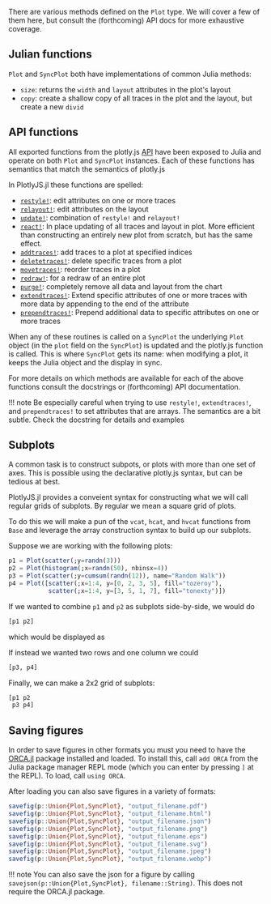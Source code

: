 <!-- TODO: create API docs from docstrings and add link below -->

There are various methods defined on the `Plot` type. We will cover a few of
them here, but consult the (forthcoming) API docs for more exhaustive coverage.

## Julian functions

`Plot` and `SyncPlot` both have implementations of common Julia methods:

- `size`: returns the `width` and `layout` attributes in the plot's layout
- `copy`: create a shallow copy of all traces in the plot and the layout, but
create a new `divid`

## API functions

All exported functions from the plotly.js
[API](https://plot.ly/javascript/plotlyjs-function-reference/) have been
exposed to Julia and operate on both `Plot` and `SyncPlot` instances. Each of
these functions has semantics that match the semantics of plotly.js

In PlotlyJS.jl these functions are spelled:

- [`restyle!`](https://plot.ly/javascript/plotlyjs-function-reference/#plotlyrestyle): edit attributes on one or more traces
- [`relayout!`](https://plot.ly/javascript/plotlyjs-function-reference/#plotlyrelayout): edit attributes on the layout
- [`update!`](https://plot.ly/javascript/plotlyjs-function-reference/#plotlyupdate): combination of `restyle!` and `relayout!`
- [`react!`](https://plot.ly/javascript/plotlyjs-function-reference/#plotlyreact): In place updating of all traces and layout in plot. More efficient than constructing an entirely new plot from scratch, but has the same effect.
- [`addtraces!`](https://plot.ly/javascript/plotlyjs-function-reference/#plotlyaddtraces): add traces to a plot at specified indices
- [`deletetraces!`](https://plot.ly/javascript/plotlyjs-function-reference/#plotlydeletetraces): delete specific traces from a plot
- [`movetraces!`](https://plot.ly/javascript/plotlyjs-function-reference/#plotlymovetraces): reorder traces in a plot
- [`redraw!`](https://plot.ly/javascript/plotlyjs-function-reference/#plotlyredraw): for a redraw of an entire plot
- [`purge!`](https://plot.ly/javascript/plotlyjs-function-reference/#plotlypurge): completely remove all data and layout from the chart
- [`extendtraces!`](https://plot.ly/javascript/plotlyjs-function-reference/#plotlyextendtraces): Extend specific attributes of one or more traces with more data by appending to the end of the attribute
- [`prependtraces!`](https://plot.ly/javascript/plotlyjs-function-reference/#plotlyprependtraces): Prepend additional data to specific attributes on one or more traces


When any of these routines is called on a `SyncPlot` the underlying `Plot`
object (in the `plot` field on the `SyncPlot`) is updated and the plotly.js
function is called. This is where `SyncPlot` gets its name: when modifying a
plot, it keeps the Julia object and the display in sync.

<!-- TODO: create API docs from docstrings and add link below -->

For more details on which methods are available for each of the above functions
consult the docstrings or (forthcoming) API documentation.

!!! note
    Be especially careful when trying to use `restyle!`, `extendtraces!`, and
    `prependtraces!` to set attributes that are arrays. The semantics are a bit
    subtle. Check the docstring for details and examples

## Subplots

A common task is to construct subpots, or plots with more than one set of axes.
This is possible using the declarative plotly.js syntax, but can be tedious at
best.

PlotlyJS.jl provides a conveient syntax for constructing what we will
call regular grids of subplots. By regular we mean a square grid of plots.

To do this we will make a pun of the `vcat`, `hcat`, and `hvcat` functions from
`Base` and leverage the array construction syntax to build up our subplots.

Suppose we are working with the following plots:

```julia
p1 = Plot(scatter(;y=randn(3)))
p2 = Plot(histogram(;x=randn(50), nbinsx=4))
p3 = Plot(scatter(;y=cumsum(randn(12)), name="Random Walk"))
p4 = Plot([scatter(;x=1:4, y=[0, 2, 3, 5], fill="tozeroy"),
           scatter(;x=1:4, y=[3, 5, 1, 7], fill="tonexty")])
```

If we wanted to combine `p1` and `p2` as subplots side-by-side, we would do

```julia
[p1 p2]
```

which would be displayed as

<div id="9b211b11-90ba-4ed1-8a8e-922874e38327"></div>

<script>
   thediv = document.getElementById('9b211b11-90ba-4ed1-8a8e-922874e38327');
var data = [{"type":"scatter","yaxis":"y1","y":[0.5866244446671521,-1.9383492773474906,1.5755145234613384],"xaxis":"x1"},{"type":"histogram","yaxis":"y2","nbinsx":4,"xaxis":"x2","x":[0.02874721818368543,0.3591555676689275,1.11127022977901,0.334122911382547,0.9732575270950886,-1.82561414154534,-0.5947229804546266,1.1956059287597995,-0.370911402072595,0.06506468964194402,-0.3917477253349423,-0.5177800509470399,0.6690381772206448,0.8506312798188942,-0.4661996650376157,-0.08925203756626206,-0.2720106005346297,1.0095318669374804,-0.3429367632640522,1.494593406085796,-0.7021001204975328,2.485160558272339,1.2042841766161603,-0.8179889425824214,0.9976808279235531,0.8487941945727004,-0.13238916888817898,-0.6076727142119374,-0.08957049673870185,-0.7228619615214743,-0.767689315513464,0.010505735738696221,-0.2664477321938591,-0.38965938770679176,-1.1379871323364503,-0.9323045907088239,1.1409535571170606,0.3823735429884236,-0.24363572900382519,-0.4932551604604664,0.10647049887188982,0.569918962367392,0.1386005823334299,0.6768770552472566,-2.541071033107882,-0.6298953799242188,-0.24777182837411657,-0.4598333903988536,-1.4974831175797392,-0.7500193945928398]}]
var layout = {"yaxis2":{"domain":[0.0,1.0],"anchor":"x2"},"yaxis1":{"domain":[0.0,1.0],"anchor":"x1"},"xaxis1":{"domain":[0.0,0.45],"anchor":"y1"},"margin":{"r":50,"l":50,"b":50,"t":60},"xaxis2":{"domain":[0.55,1.0],"anchor":"y2"}}

Plotly.plot(thediv, data,  layout, {showLink: false});

 </script>


If instead we wanted two rows and one column we could

```julia
[p3, p4]
```

<div id="5f7a7d9a-7e61-4ddd-9fe2-738e192ff6da"></div>

<script>
   thediv = document.getElementById('5f7a7d9a-7e61-4ddd-9fe2-738e192ff6da');
var data = [{"type":"scatter","yaxis":"y1","y":[2.309908323313182,4.133375142194304,2.5758077544798774,2.4898933716911578,0.9324775281108626,0.7008738444090501,2.0447231431131767,1.7077489543681752,1.577316978086749,1.8339202074093615,2.2885533332596335,3.2964418594324254],"name":"Random Walk","xaxis":"x1"},{"type":"scatter","yaxis":"y2","y":[0,2,3,5],"xaxis":"x2","x":[1,2,3,4],"fill":"tozeroy"},{"type":"scatter","yaxis":"y2","y":[3,5,1,7],"xaxis":"x2","x":[1,2,3,4],"fill":"tonexty"}]
var layout = {"yaxis2":{"domain":[5.551115123125783e-17,0.42500000000000004],"anchor":"x2"},"yaxis1":{"domain":[0.575,1.0],"anchor":"x1"},"xaxis1":{"domain":[0.0,1.0],"anchor":"y1"},"margin":{"r":50,"l":50,"b":50,"t":60},"xaxis2":{"domain":[0.0,1.0],"anchor":"y2"}}

Plotly.plot(thediv, data,  layout, {showLink: false});

</script>

Finally, we can make a 2x2 grid of subplots:

```julia
[p1 p2
 p3 p4]
```

<div id="bd979d53-9a3d-4594-a03e-c0674720f5c4"></div>

<script>
   thediv = document.getElementById('bd979d53-9a3d-4594-a03e-c0674720f5c4');
var data = [{"type":"scatter","yaxis":"y1","y":[0.5866244446671521,-1.9383492773474906,1.5755145234613384],"xaxis":"x1"},{"type":"histogram","yaxis":"y2","nbinsx":4,"xaxis":"x2","x":[0.02874721818368543,0.3591555676689275,1.11127022977901,0.334122911382547,0.9732575270950886,-1.82561414154534,-0.5947229804546266,1.1956059287597995,-0.370911402072595,0.06506468964194402,-0.3917477253349423,-0.5177800509470399,0.6690381772206448,0.8506312798188942,-0.4661996650376157,-0.08925203756626206,-0.2720106005346297,1.0095318669374804,-0.3429367632640522,1.494593406085796,-0.7021001204975328,2.485160558272339,1.2042841766161603,-0.8179889425824214,0.9976808279235531,0.8487941945727004,-0.13238916888817898,-0.6076727142119374,-0.08957049673870185,-0.7228619615214743,-0.767689315513464,0.010505735738696221,-0.2664477321938591,-0.38965938770679176,-1.1379871323364503,-0.9323045907088239,1.1409535571170606,0.3823735429884236,-0.24363572900382519,-0.4932551604604664,0.10647049887188982,0.569918962367392,0.1386005823334299,0.6768770552472566,-2.541071033107882,-0.6298953799242188,-0.24777182837411657,-0.4598333903988536,-1.4974831175797392,-0.7500193945928398]},{"type":"scatter","yaxis":"y3","y":[2.309908323313182,4.133375142194304,2.5758077544798774,2.4898933716911578,0.9324775281108626,0.7008738444090501,2.0447231431131767,1.7077489543681752,1.577316978086749,1.8339202074093615,2.2885533332596335,3.2964418594324254],"name":"Random Walk","xaxis":"x3"},{"type":"scatter","yaxis":"y4","y":[0,2,3,5],"xaxis":"x4","x":[1,2,3,4],"fill":"tozeroy"},{"type":"scatter","yaxis":"y4","y":[3,5,1,7],"xaxis":"x4","x":[1,2,3,4],"fill":"tonexty"}]
var layout = {"yaxis4":{"domain":[5.551115123125783e-17,0.42500000000000004],"anchor":"x4"},"xaxis3":{"domain":[0.0,0.45],"anchor":"y3"},"yaxis2":{"domain":[0.575,1.0],"anchor":"x2"},"yaxis1":{"domain":[0.575,1.0],"anchor":"x1"},"xaxis1":{"domain":[0.0,0.45],"anchor":"y1"},"margin":{"r":50,"l":50,"b":50,"t":60},"yaxis3":{"domain":[5.551115123125783e-17,0.42500000000000004],"anchor":"x3"},"xaxis2":{"domain":[0.55,1.0],"anchor":"y2"},"xaxis4":{"domain":[0.55,1.0],"anchor":"y4"}}

Plotly.plot(thediv, data,  layout, {showLink: false});

</script>

## Saving figures

In order to save figures in other formats you must you need to have the
[ORCA.jl](https://github.com/sglyon/ORCA.jl) package installed and loaded. To
install this, call `add ORCA` from the Julia package manager REPL mode (which
you can enter by pressing `]` at the REPL). To load, call `using ORCA`.

After loading you can also save figures in a variety of formats:


```julia
savefig(p::Union{Plot,SyncPlot}, "output_filename.pdf")
savefig(p::Union{Plot,SyncPlot}, "output_filename.html")
savefig(p::Union{Plot,SyncPlot}, "output_filename.json")
savefig(p::Union{Plot,SyncPlot}, "output_filename.png")
savefig(p::Union{Plot,SyncPlot}, "output_filename.eps")
savefig(p::Union{Plot,SyncPlot}, "output_filename.svg")
savefig(p::Union{Plot,SyncPlot}, "output_filename.jpeg")
savefig(p::Union{Plot,SyncPlot}, "output_filename.webp")
```

!!! note
    You can also save the json for a figure by calling
    `savejson(p::Union{Plot,SyncPlot}, filename::String)`. This does not
    require the ORCA.jl package.
